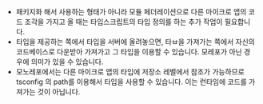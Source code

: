 - 패키지화 해서 사용하는 형태가 아니라 모듈 페더레이션으로 다른 마이크로 앱의 코드 조각을 가지고 올 때는 타입스크립트의 타입 정의를 하는 추가 작업이 필요합니다.
- 타입을 제공하는 쪽에서 타입을 서버에 올려놓으면, 타ㅂ을 가져가는 쪽에서 자신의 코드베이스로 다운받아 가져가고 그 타입을 이용할 수 있습니다. 모레포가 아닌 경우에 의미가 있을 수 있습니다.
- 모노레포에서는 다른 마이크로 앱의 타입에 저장소 레벨에서 참조가 가능하므로 tsconfig 의 path를 이용해서 타입을 사용할 수 있습니다. 이는 런타임에 코드를 가져가는 것이 아닙니다.
